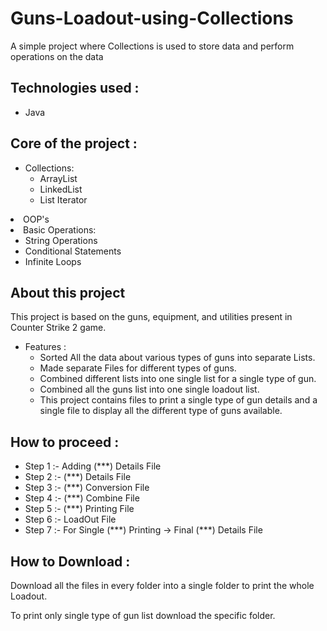 # Guns-Loadout-using-Collections
A simple project where Collections is used to store data and perform operations on the data 
<br>

<h2>Technologies used : </h2>

<ul>
  <li>Java</li>
</ul>

<h2>Core of the project : </h2>

<ul>
  <li>Collections:
    <ul>
      <li>ArrayList</li>
      <li>LinkedList</li>
      <li>List Iterator</li>
    </ul>
  </li>
</ul>

<li>OOP's</li>
  
  <li>Basic Operations:
    <ul>
      <li>String Operations</li>
      <li>Conditional Statements</li>
      <li>Infinite Loops</li>
    </ul>
  </li>
</ul>

<h2>About this project</h2>
<p>This project is based on the guns, equipment, and utilities present in Counter Strike 2 game.</p>
<ul>
  <li>Features :
    <ul>
      <li>Sorted All the data about various types of guns into separate Lists.</li> 
      <li>Made separate Files for different types of guns.</li>
      <li>Combined different lists into one single list for a single type of gun.</li>
      <li>Combined all the guns list into one single loadout list.</li>
      <li>This project contains files to print a single type of gun details and a single file to display all the different type of guns available.</li>
    </ul>  
  </li>
</ul>

<h2>How to proceed : </h2>
<ul>
  <li>Step 1 :- Adding (***) Details File</li>
  <li>Step 2 :- (***) Details File</li>
  <li>Step 3 :- (***) Conversion File</li>
  <li>Step 4 :- (***) Combine File</li>
  <li>Step 5 :- (***) Printing File</li>
  <li>Step 6 :- LoadOut File</li>
  <li>Step 7 :- For Single (***) Printing -> Final (***) Details File</li>
</ul>

<h2>How to Download : </h2>
<p>Download all the files in every folder into a single folder to print the whole Loadout.</p>
<p>To print only single type of gun list download the specific folder.</p>




